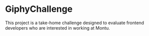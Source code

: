 # GiphyChallenge
This project is a take-home challenge designed to evaluate frontend developers who are interested in working at Montu.

